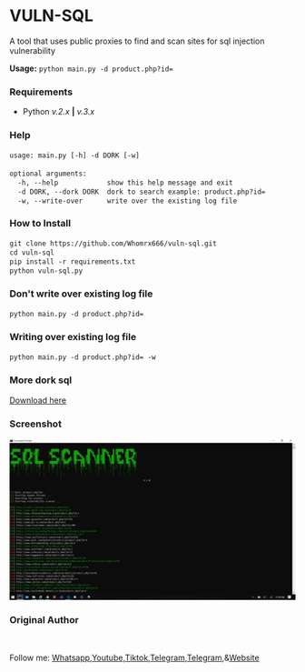 # VULN-SQL

A tool that uses public proxies to find and scan sites for sql injection vulnerability<br>

__Usage:__ `python main.py -d product.php?id=`

### Requirements
- Python *v.2.x* **|** *v.3.x*

### Help
```
usage: main.py [-h] -d DORK [-w]

optional arguments:
  -h, --help            show this help message and exit
  -d DORK, --dork DORK  dork to search example: product.php?id=
  -w, --write-over      write over the existing log file
```

### How to Install 
```
git clone https://github.com/Whomrx666/vuln-sql.git
cd vuln-sql
pip install -r requirements.txt
python vuln-sql.py
```

### Don't write over existing log file 
`python main.py -d product.php?id=`

### Writing over existing log file 
`python main.py -d product.php?id= -w`

### More dork sql
[Download here](https://www.mediafire.com/file/rfdrbmvqm5wknbv/dork_sql.txt/file)

### Screenshot
<img src="screenshot/vuln-sql.PNG" atl=""/>

### Original Author
<a href="https://github.com/Whomrx666"><img src="https://img.shields.io/badge/Original-Author-brightgreen.svg" alt=""/></a>

Follow me: [Whatsapp](https://wa.me/6287855190571),[Youtube](https://youtube.com/@whomrx666),[Tiktok](https://www.tiktok.com/@whomr.x),[Telegram](https://www.tiktok.com/@whomr.x),[Telegram](https://t.me/@Whomr_X),&[Website](https://whomrxhackers.blogspot.com/)

